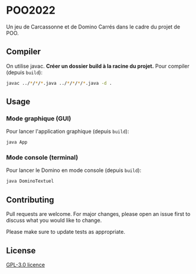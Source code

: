 # POO2022

Un jeu de Carcassonne et de Domino Carrés dans le cadre du projet de POO.

## Compiler

On utilise javac. **Créer un dossier build à la racine du projet.**
Pour compiler (depuis `build`):

```bash
javac ../*/*/*.java ../*/*/*/*.java -d .
```

## Usage
### Mode graphique (GUI)
Pour lancer l'application graphique (depuis `build`):

```bash
java App
```
### Mode console (terminal)
Pour lancer le Domino en mode console (depuis `build`):

```bash
java DominoTextuel
```

## Contributing

Pull requests are welcome. For major changes, please open an issue first
to discuss what you would like to change.

Please make sure to update tests as appropriate.

## License

[GPL-3.0 licence](https:https://choosealicense.com/licenses/gpl-3.0/)
